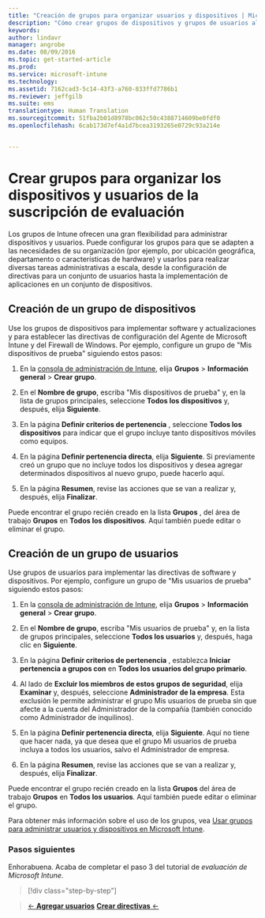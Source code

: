 ```yaml
---
title: "Creación de grupos para organizar usuarios y dispositivos | Microsoft Intune"
description: "Cómo crear grupos de dispositivos y grupos de usuarios al registrarse para obtener una evaluación gratuita de 30 días de Intune"
keywords: 
author: lindavr
manager: angrobe
ms.date: 08/09/2016
ms.topic: get-started-article
ms.prod: 
ms.service: microsoft-intune
ms.technology: 
ms.assetid: 7162cad3-5c14-43f3-a760-833ffd7786b1
ms.reviewer: jeffgilb
ms.suite: ems
translationtype: Human Translation
ms.sourcegitcommit: 51fba2b01d8978bc062c50c4388714609be0fdf0
ms.openlocfilehash: 6cab173d7ef4a1d7bcea3193265e0729c93a214e


---
```


# Crear grupos para organizar los dispositivos y usuarios de la suscripción de evaluación
Los grupos de Intune ofrecen una gran flexibilidad para administrar dispositivos y usuarios. Puede configurar los grupos para que se adapten a las necesidades de su organización (por ejemplo, por ubicación geográfica, departamento o características de hardware) y usarlos para realizar diversas tareas administrativas a escala, desde la configuración de directivas para un conjunto de usuarios hasta la implementación de aplicaciones en un conjunto de dispositivos.

## Creación de un grupo de dispositivos
Use los grupos de dispositivos para implementar software y actualizaciones y para establecer las directivas de configuración del Agente de Microsoft Intune y del Firewall de Windows. Por ejemplo, configure un grupo de "Mis dispositivos de prueba" siguiendo estos pasos:

1.  En la [consola de administración de Intune](https://manage.microsoft.com/), elija **Grupos** &gt; **Información general** &gt; **Crear grupo**.

2.  En el **Nombre de grupo**, escriba "Mis dispositivos de prueba" y, en la lista de grupos principales, seleccione **Todos los dispositivos** y, después, elija **Siguiente**.

3.  En la página **Definir criterios de pertenencia** , seleccione **Todos los dispositivos** para indicar que el grupo incluye tanto dispositivos móviles como equipos.

4.  En la página **Definir pertenencia directa**, elija **Siguiente**. Si previamente creó un grupo que no incluye todos los dispositivos y desea agregar determinados dispositivos al nuevo grupo, puede hacerlo aquí.

5.  En la página **Resumen**, revise las acciones que se van a realizar y, después, elija **Finalizar**.

Puede encontrar el grupo recién creado en la lista **Grupos** , del área de trabajo **Grupos** en **Todos los dispositivos**. Aquí también puede editar o eliminar el grupo.

## Creación de un grupo de usuarios
Use grupos de usuarios para implementar las directivas de software y dispositivos. Por ejemplo, configure un grupo de "Mis usuarios de prueba" siguiendo estos pasos:

1.  En la [consola de administración de Intune](https://manage.microsoft.com/), elija **Grupos** &gt; **Información general** &gt; **Crear grupo**.

2.  En el **Nombre de grupo**, escriba "Mis usuarios de prueba" y, en la lista de grupos principales, seleccione **Todos los usuarios** y, después, haga clic en **Siguiente**.

3.  En la página **Definir criterios de pertenencia** , establezca **Iniciar pertenencia a grupos con** en **Todos los usuarios del grupo primario**.

4.  Al lado de **Excluir los miembros de estos grupos de seguridad**, elija **Examinar** y, después, seleccione **Administrador de la empresa**. Esta exclusión le permite administrar el grupo Mis usuarios de prueba sin que afecte a la cuenta del Administrador de la compañía (también conocido como Administrador de inquilinos).

5.  En la página **Definir pertenencia directa**, elija **Siguiente**. Aquí no tiene que hacer nada, ya que desea que el grupo Mi usuarios de prueba incluya a todos los usuarios, salvo el Administrador de empresa.

6.  En la página **Resumen**, revise las acciones que se van a realizar y, después, elija **Finalizar**.

Puede encontrar el grupo recién creado en la lista **Grupos** del área de trabajo **Grupos** en **Todos los usuarios**. Aquí también puede editar o eliminar el grupo.

Para obtener más información sobre el uso de los grupos, vea [Usar grupos para administrar usuarios y dispositivos en Microsoft Intune](/Intune/Deploy-Use/use-groups-to-manage-users-and-devices-with-microsoft-intune).

### Pasos siguientes
Enhorabuena. Acaba de completar el paso 3 del tutorial de *evaluación de Microsoft Intune*.

>[!div class="step-by-step"]

>[&larr; **Agregar usuarios**](.\get-started-with-a-30-day-trial-of-microsoft-intune-step-2.md)     [**Crear directivas** &larr;](.\get-started-with-a-30-day-trial-of-microsoft-intune-step-4.md)  



<!--HONumber=Aug16_HO2-->


